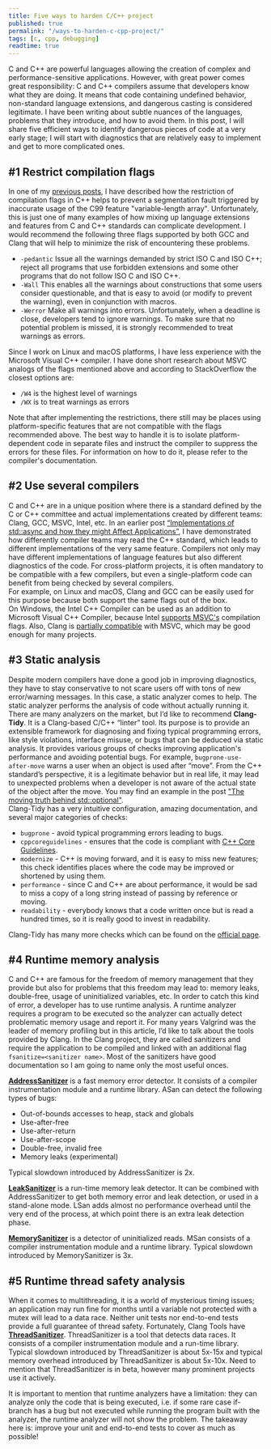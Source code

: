 ```yaml
---
title: Five ways to harden C/C++ project
published: true
permalink: "/ways-to-harden-c-cpp-project/"
tags: [c, cpp, debugging]
readtime: true
---
```


C and C++ are powerful languages allowing the creation of complex and
performance-sensitive applications. However, with great power comes great
responsibility: C and C++ compilers assume that developers know what they are
doing. It means that code containing undefined behavior, non-standard language
extensions, and dangerous casting is considered legitimate. I have been writing
about subtle nuances of the languages, problems that they introduce, and how to
avoid them. In this post, I will share five efficient ways to identify
dangerous pieces of code at a very early stage; I will start with diagnostics
that are relatively easy to implement and get to more complicated ones.

## #1 Restrict compilation flags

In one of my [previous posts](/default-non-standard-features/), I have
described how the restriction of compilation flags in C++ helps to prevent a
segmentation fault triggered by inaccurate usage of the C99 feature
"variable-length array". Unfortunately, this is just one of many examples of
how mixing up language extensions and features from C and C++ standards can
complicate development. I would recommend the following three flags supported
by both GCC and Clang that will help to minimize the risk of encountering these
problems.

* `-pedantic` Issue all the warnings demanded by strict ISO C and ISO C++;
reject all programs that use forbidden extensions and some other programs that
do not follow ISO C and ISO C++.
* `-Wall` This enables all the warnings about constructions that some users
consider questionable, and that is easy to avoid (or modify to prevent the
warning), even in conjunction with macros.
* `-Werror` Make all warnings into errors. Unfortunately, when a deadline is
close, developers tend to ignore warnings. To make sure that no potential
problem is missed, it is strongly recommended to treat warnings as errors.

Since I work on Linux and macOS platforms, I have less experience with the
Microsoft Visual C++ compiler. I have done short research about MSVC analogs of
the flags mentioned above and according to StackOverflow the closest options
are:

* `/W4` is the highest level of warnings
* `/WX` is to treat warnings as errors

Note that after implementing the restrictions, there still may be places using
platform-specific features that are not compatible with the flags recommended
above. The best way to handle it is to isolate platform-dependent code in
separate files and instruct the compiler to suppress the errors for these
files. For information on how to do it, please refer to the compiler's
documentation.

## #2 Use several compilers

C and C++ are in a unique position where there is a standard defined by the C
or C++ committee and actual implementations created by different teams: Clang,
GCC, MSVC, Intel, etc. In an earlier post [“Implementations of std::async
and how they might Affect Applications”](/std-async-implementations/), I
have demonstrated how differently compiler teams may read the C++ standard,
which leads to different implementations of the very same feature.
Compilers not only may have different implementations of language features but
also different diagnostics of the code. For cross-platform projects, it is
often mandatory to be compatible with a few compilers, but even a
single-platform code can benefit from being checked by several compilers.<br>
For example, on Linux and macOS, Clang and GCC can be easily used for this
purpose because both support the same flags out of the box.<br>
On Windows, the Intel C++ Compiler can be used as an addition to Microsoft
Visual C++ Compiler, because Intel [supports
MSVC's](https://software.intel.com/content/www/us/en/develop/documentation/oneapi-dpcpp-cpp-compiler-dev-guide-and-reference/top/compatibility-and-portability/microsoft-compatibility.html)
compilation flags. Also, Clang is [partially
compatible](https://clang.llvm.org/docs/MSVCCompatibility.html) with MSVC,
which may be good enough for many projects.

## #3 Static analysis

Despite modern compilers have done a good job in improving diagnostics, they
have to stay conservative to not scare users off with tons of new error/warning
messages. In this case, a static analyzer comes to help. The static analyzer
performs the analysis of code without actually running it. There are many
analyzers on the market, but I’d like to recommend **Clang-Tidy**. It is a
Clang-based C/C++ “linter” tool. Its purpose is to provide an extensible
framework for diagnosing and fixing typical programming errors, like style
violations, interface misuse, or bugs that can be deduced via static analysis.
It provides various groups of checks improving application's performance and
avoiding potential bugs. For example, `bugprone-use-after-move` warns a user
when an object is used after “move”. From the C++ standard’s perspective, it is
a legitimate behavior but in real life, it may lead to unexpected problems when
a developer is not aware of the actual state of the object after the move.
You may find an example in the post ["The moving truth behind
std::optional"](/the-state-of-std-optional-after-move/).<br> Clang-Tidy has a
very intuitive configuration, amazing documentation, and several major
categories of checks:

* `bugprone` -  avoid typical programming errors leading to bugs.
* `cppcoreguidelines` - ensures that the code is compliant with [C++ Core
Guidelines](https://github.com/isocpp/CppCoreGuidelines).
* `modernize` - C++ is moving forward, and it is easy to miss new features;
this check identifies places where the code may be improved or shortened by
using them.
* `performance` - since C and C++ are about performance, it would be sad to
miss a copy of a long string instead of passing by reference or moving.
* `readability` - everybody knows that a code written once but is read a
hundred times, so it is really good to invest in readability.

Clang-Tidy has many more checks which can be found on the
[official page](https://clang.llvm.org/extra/clang-tidy/checks/list.html).

## #4 Runtime memory analysis

C and C++ are famous for the freedom of memory management that they provide but
also for problems that this freedom may lead to: memory leaks, double-free,
usage of uninitialized variables, etc. In order to catch this kind of
error, a developer has to use runtime analysis. A runtime analyzer
requires a program to be executed so the analyzer can actually detect
problematic memory usage and report it. For many years Valgrind was the
leader of memory profiling but in this article, I’d like to talk about the
tools provided by Clang. In the Clang project, they are called sanitizers
and require the application to be compiled and linked with an additional
flag `fsanitize=<sanitizer name>`. Most of the sanitizers have good
documentation so I am going to name only the most useful onces.

[**AddressSanitizer**](https://clang.llvm.org/docs/AddressSanitizer.html) is a
fast memory error detector. It consists of a compiler instrumentation module
and a runtime library. ASan can detect the following types of bugs:

* Out-of-bounds accesses to heap, stack and globals
* Use-after-free
* Use-after-return
* Use-after-scope
* Double-free, invalid free
* Memory leaks (experimental)

Typical slowdown introduced by AddressSanitizer is 2x.<br>

[**LeakSanitizer**](https://clang.llvm.org/docs/LeakSanitizer.html) is a
run-time memory leak detector. It can be combined with AddressSanitizer to get
both memory error and leak detection, or used in a stand-alone mode. LSan adds
almost no performance overhead until the very end of the process, at which
point there is an extra leak detection phase.

[**MemorySanitizer**](https://clang.llvm.org/docs/MemorySanitizer.html) is a
detector of uninitialized reads. MSan consists of a compiler instrumentation
module and a runtime library.
Typical slowdown introduced by MemorySanitizer is 3x.

## #5 Runtime thread safety analysis

When it comes to multithreading, it is a world of mysterious timing issues; an
application may run fine for months until a variable not protected with a mutex
will lead to a data race. Neither unit tests nor end-to-end tests provide a
full guarantee of thread safety. Fortunately, Clang Tools have
[**ThreadSanitizer**](https://clang.llvm.org/docs/ThreadSanitizer.html).
ThreadSanitizer is a tool that detects data races. It consists of a compiler
instrumentation module and a run-time library. Typical slowdown introduced by
ThreadSanitizer is about 5x-15x and typical memory overhead introduced by
ThreadSanitizer is about 5x-10x. Need to mention that ThreadSanitizer is in
beta, however many prominent projects use it actively.


It is important to mention that runtime analyzers have a
limitation: they can analyze only the code that is being executed, i.e. if some
rare case if-branch has a bug but not executed while running the program built
with the analyzer, the runtime analyzer will not show the problem. The takeaway
here is: improve your unit and end-to-end tests to cover as much as possible!

